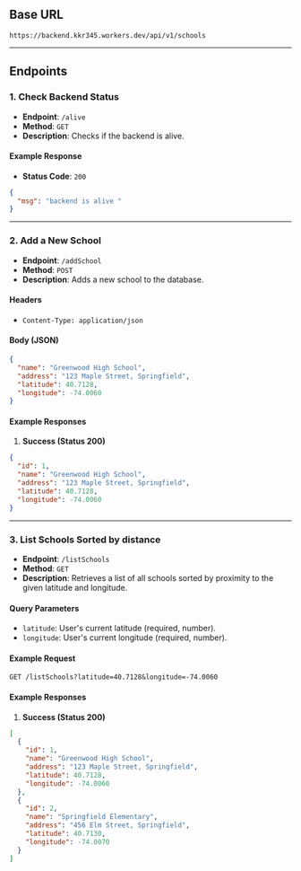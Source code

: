 ## Base URL
`https://backend.kkr345.workers.dev/api/v1/schools`  

---

## Endpoints

### 1. Check Backend Status
- **Endpoint**: `/alive`  
- **Method**: `GET`  
- **Description**: Checks if the backend is alive.  

#### Example Response
- **Status Code**: `200`
```json
{
  "msg": "backend is alive "
}
```

---

### 2. Add a New School
- **Endpoint**: `/addSchool`  
- **Method**: `POST`  
- **Description**: Adds a new school to the database.  

#### Headers
- `Content-Type: application/json`

#### Body (JSON)
```json
{
  "name": "Greenwood High School",
  "address": "123 Maple Street, Springfield",
  "latitude": 40.7128,
  "longitude": -74.0060
}
```

#### Example Responses
1. **Success (Status 200)**
```json
{
  "id": 1,
  "name": "Greenwood High School",
  "address": "123 Maple Street, Springfield",
  "latitude": 40.7128,
  "longitude": -74.0060
}
```

---

### 3. List Schools Sorted by distance
- **Endpoint**: `/listSchools`  
- **Method**: `GET`  
- **Description**: Retrieves a list of all schools sorted by proximity to the given latitude and longitude.  

#### Query Parameters
- `latitude`: User's current latitude (required, number).  
- `longitude`: User's current longitude (required, number).  

#### Example Request
```
GET /listSchools?latitude=40.7128&longitude=-74.0060
```

#### Example Responses
1. **Success (Status 200)**
```json
[
  {
    "id": 1,
    "name": "Greenwood High School",
    "address": "123 Maple Street, Springfield",
    "latitude": 40.7128,
    "longitude": -74.0060
  },
  {
    "id": 2,
    "name": "Springfield Elementary",
    "address": "456 Elm Street, Springfield",
    "latitude": 40.7130,
    "longitude": -74.0070
  }
]
```


